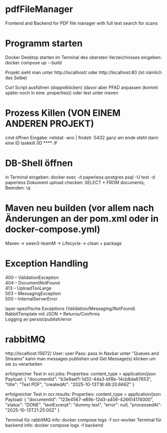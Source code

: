 # pdfFileManager
Frontend and Backend for PDF file manager with full text search for scans

# Programm starten
Docker Desktop starten
im Terminal des obersten Verzeichnisses eingeben: docker compose up --build

Projekt sieht man unter http://localhost/ oder http://localhost:80 (ist nämlich das Selbe)

Curl Script ausführen (doppelklicken) (davor aber PFAD anpassen (kommt später noch in eine .properties))
oder test unter maven

# Prozess Killen (VON EINEM ANDEREN PROJEKT)
cmd öffnen
Eingabe: netstat -ano | findstr :5432
ganz am ende steht dann eine ID
taskkill /ID **** /F

# DB-Shell öffnen
in Terminal eingeben: docker exec -it paperless-postgres psql -U test -d paperless
Dokument upload checken: SELECT * FROM documents;
Beenden: \q

# Maven neu builden (vor allem nach Änderungen an der pom.xml oder in docker-compose.yml)
Maven -> swen3-teamM -> Lifecycle -> clean + package

# Exception Handling 
400 – ValidationException  
404 – DocumentNotFound  
413 – UploadTooLarge  
503 – MessagingException  
500 – InternalServerError  

layer-spezifische Exceptions (Validation/Messaging/NotFound)  
RabbitTemplate mit JSON + Returns/Confirms  
Logging an persist/publish/error  

# rabbitMQ
http://localhost:15672/
User: user
Pass: pass
In Navbar unter "Queues and Streams" kann man messages publishen und Get Message(s) klicken um sie zu verarbeiten

erfolgreicher Test in ocr.jobs:
Properties: content_type = application/json
Payload:
{
"documentId": "b3e9aef1-1d32-44a3-bf8b-14cb8da67653",
"title": "Test PDF",
"createdAt": "2025-10-13T18:48:20.666Z"
}

erfolgreicher Test in ocr.results:
Properties: content_type = application/json
Payload:
{
"documentId": "123e4567-e89b-12d3-a456-426614174000",
"status": "DONE",
"textExcerpt": "dummy text",
"error": null,
"processedAt": "2025-10-13T21:25:00Z"
}

Terminal für rabbitMQ info: docker compose logs -f ocr-worker
Terminal für backend info: docker compose logs -f backend